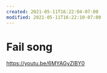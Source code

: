 ```yaml
---
created: 2021-05-11T16:22:04-07:00
modified: 2021-05-11T16:22:10-07:00
---
```


# Fail song

https://youtu.be/6MYAGyZlBY0
